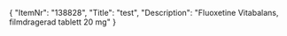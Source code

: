 {
  "ItemNr": "138828",
  "Title": "test",
  "Description": "Fluoxetine Vitabalans, filmdragerad tablett 20 mg"
}